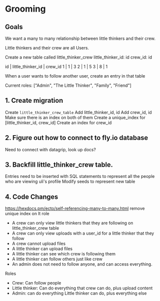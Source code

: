 # Grooming

## Goals

We want a many to many relationship between little thinkers and their crew.

Little thinkers and their crew are all Users.

Create a new table called little_thinker_crew
  little_thinker_id: id
  crew_id: id
  
  
  id | little_thinker_id | crew_id
  1  | 1                 | 3
  2  | 1                 | 5
  3  | 8                 | 1
  
  
  
When a user wants to follow another user, create an entry in that table

Current roles:
["Admin", "The Little Thinker", "Family", "Friend"]

## 1. Create migration

Create `little_thinker_crew_table`
Add little_thinker_id, id
Add crew_id, id
Make sure there is an index on both of them
Create a unique_index for [little_thinker_id, crew_id]
Create an index for crew_id

## 2. Figure out how to connect to fly.io database

Need to connect with datagrip, look up docs?

## 3. Backfill little_thinker_crew table.

Entries need to be inserted with SQL statements to represent all the people who are viewing uli's profile
Modify seeds to represent new table

## 4. Code Changes
https://hexdocs.pm/ecto/self-referencing-many-to-many.html
remove unique index on lt role


- A crew can only view little thinkers that they are following on little_thinker_crew table
- A crew can only view uploads with a user_id for a little thinker that they follow
- A crew cannot upload files
- A little thinker can upload files
- A little thinker can see which crew is following them
- A little thinker can follow others just like crew
- An admin does not need to follow anyone, and can access everything.

Roles
- Crew: Can follow people
- Little thinker: Can do everything that crew can do, plus upload content
- Admin: can do everything Little thinker can do, plus everything else